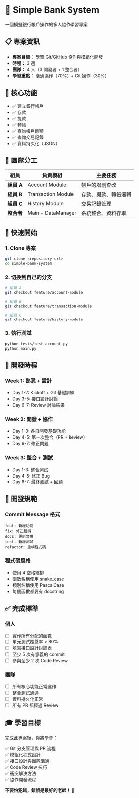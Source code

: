# 🏦 Simple Bank System

一個模擬銀行帳戶操作的多人協作學習專案

## 📋 專案資訊

- **專案目標：** 學習 Git/GitHub 協作與模組化開發
- **時程：** 3 週
- **團隊：** 4 人（3 開發者 + 1 整合者）
- **學習重點：** 溝通協作（70%）+ Git 操作（30%）

## 🎯 核心功能

- ✅ 建立銀行帳戶
- ✅ 存款
- ✅ 提款
- ✅ 轉帳
- ✅ 查詢帳戶餘額
- ✅ 查詢交易記錄
- ✅ 資料持久化（JSON）

## 👥 團隊分工

| 組員 | 負責模組 | 主要任務 |
|------|---------|---------|
| **組員 A** | Account Module | 帳戶的增刪查改 |
| **組員 B** | Transaction Module | 存款、提款、轉帳邏輯 |
| **組員 C** | History Module | 交易記錄管理 |
| **整合者** | Main + DataManager | 系統整合、資料存取 |

## 🚀 快速開始

### 1. Clone 專案
```bash
git clone <repository-url>
cd simple-bank-system
```

### 2. 切換到自己的分支
```bash
# 組員 A
git checkout feature/account-module

# 組員 B
git checkout feature/transaction-module

# 組員 C
git checkout feature/history-module
```

### 3. 執行測試
```bash
python tests/test_account.py
python main.py
```

## 📅 開發時程

### Week 1: 熟悉 + 設計
- Day 1-2: Kickoff + Git 基礎訓練
- Day 3-5: 接口設計討論
- Day 6-7: Review 討論結果

### Week 2: 開發 + 協作
- Day 1-3: 各自開發基礎功能
- Day 4-5: 第一次整合（PR + Review）
- Day 6-7: 修正問題

### Week 3: 整合 + 測試
- Day 1-3: 整合測試
- Day 4-5: 修正 Bug
- Day 6-7: 最終測試 + 回顧

## 📝 開發規範

### Commit Message 格式
```
feat: 新增功能
fix: 修正錯誤
docs: 更新文檔
test: 新增測試
refactor: 重構程式碼
```

### 程式碼風格
- 使用 4 空格縮排
- 函數名稱使用 snake_case
- 類別名稱使用 PascalCase
- 每個函數都要有 docstring

## ✅ 完成標準

### 個人
- [ ] 實作所有分配的函數
- [ ] 單元測試覆蓋率 > 80%
- [ ] 填寫接口設計討論表
- [ ] 至少 5 次有意義的 commit
- [ ] 參與至少 2 次 Code Review

### 團隊
- [ ] 所有核心功能正常運作
- [ ] 整合測試通過
- [ ] 資料持久化正常
- [ ] 所有 PR 都經過 Review

## 🎓 學習目標

完成此專案後，你將學會：

✅ Git 分支管理與 PR 流程  
✅ 模組化程式設計  
✅ 接口設計與團隊溝通  
✅ Code Review 技巧  
✅ 衝突解決方法  
✅ 協作開發流程  

**不要怕犯錯，錯誤是最好的老師！** 💪
```
